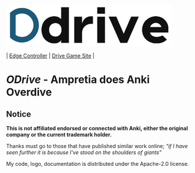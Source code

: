 

![](./docs/drive-logo.png)

| [Edge Controller](https://github.com/ampretia/odrive-edge-controller) | [Drive Game Site](https://github.com/ampretia/odrive-ui-site) |

# *ODrive* - Ampretia does Anki Overdive

## Notice

__This is not affiliated endorsed or connected with Anki, either the original company or the current trademark holder.__

Thanks must go to those that have published similar work online; _"if I have seen further it is because I've stood on the shoulders of giants"_

My code, logo, documentation is distributed under the Apache-2.0 license.